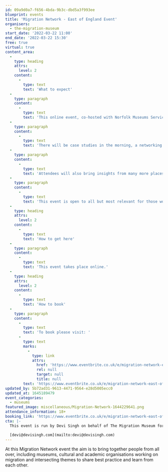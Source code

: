 ```yaml
---
id: 09a9d0a7-f656-4bda-9b3c-dbd5a3f993ee
blueprint: events
title: 'Migration Network - East of England Event'
organisers:
  - the-migration-museum
start_date: '2022-03-22 11:00'
end_date: '2022-03-22 15:30'
free: true
virtual: true
content_area:
  -
    type: heading
    attrs:
      level: 2
    content:
      -
        type: text
        text: 'What to expect'
  -
    type: paragraph
    content:
      -
        type: text
        text: 'This online event, co-hosted with Norfolk Museums Service, will be a mixture of case studies, discussion groups and networking opportunities.'
  -
    type: paragraph
    content:
      -
        type: text
        text: 'There will be case studies in the morning, a networking opportunity and then your choice of discussion groups in the afternoon. There will be a great range of content confirmed from museums and organisations in Norwich, Great Yarmouth and St Albans and more coming. '
  -
    type: paragraph
    content:
      -
        type: text
        text: 'Attendees will also bring insights from many more places. The Migration Museum will be in touch to ask you to give your preferences for the afternoon discussion group once you have registered via Eventbrite. '
  -
    type: paragraph
    content:
      -
        type: text
        text: 'This event is open to all but most relevant for those working across the East of England. It is understood that it may be a challenge to commit to this length of event online and appreciate that you might need to drop in and out during the day.'
  -
    type: heading
    attrs:
      level: 2
    content:
      -
        type: text
        text: 'How to get here'
  -
    type: paragraph
    content:
      -
        type: text
        text: 'This event takes place online.'
  -
    type: heading
    attrs:
      level: 2
    content:
      -
        type: text
        text: 'How to book'
  -
    type: paragraph
    content:
      -
        type: text
        text: 'To book please visit: '
      -
        type: text
        marks:
          -
            type: link
            attrs:
              href: 'https://www.eventbrite.co.uk/e/migration-network-east-of-england-event-tickets-255991295857'
              rel: null
              target: null
              title: null
        text: 'https://www.eventbrite.co.uk/e/migration-network-east-of-england-event-tickets-255991295857'
updated_by: 5b72ad31-9613-4471-9564-e28d5005ecc0
updated_at: 1645189479
event_categories:
  - museums
featured_image: miscellaneous/Migration-Network-1644229641.png
attendance_information: 18+
booking_link: 'https://www.eventbrite.co.uk/e/migration-network-east-of-england-event-tickets-255991295857'
cta: |-
  This event is run by Devi Singh on behalf of The Migration Museum for more infromation please get in touch via:

  [devi@devisingh.com](mailto:devi@devisingh.com)
---
```

At this Migration Network event the aim is to bring together people from all over, including museums, cultural and academic organisations working on migration and intersecting themes to share best practice and learn from each other.